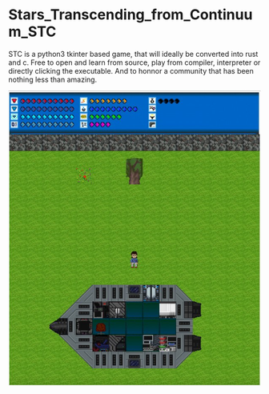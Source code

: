 # Stars_Transcending_from_Continuum_STC
STC is a python3 tkinter based game, that will ideally be converted into rust and c.
Free to open and learn from source, play from compiler, interpreter or directly clicking the executable. 
And to honnor a community that has been nothing less than amazing.

![alt text](https://raw.githubusercontent.com/Tavnos/Stars_Transcending_Continuum_STC/master/Drf6WDYXQAEucro.jpg)
